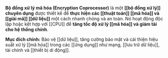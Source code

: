 **Bộ đồng xử lý mã hóa (Encryption Coprocessor)** là một **[[bộ đồng xử lý]] chuyên dụng** được thiết kế để **thực hiện các [[thuật toán]] [[mã hóa]] và [[giải mã]] [[dữ liệu]]** một cách nhanh chóng và an toàn. Nó hoạt động độc lập hoặc kết hợp với [[CPU]] để **tăng tốc độ xử lý [[mã hóa]] và giảm tải cho hệ thống chính**.

**Mục đích chính:** Bảo vệ [[dữ liệu]], tăng cường bảo mật và cải thiện hiệu suất xử lý [[mã hóa]] trong các [[ứng dụng]] như mạng, [[lưu trữ dữ liệu]], tài chính và [[thiết bị di động]].